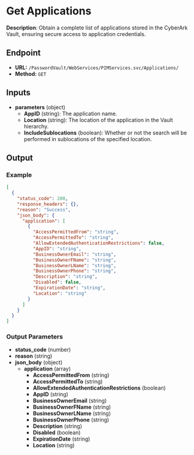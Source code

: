 # Get Applications

**Description**: Obtain a complete list of applications stored in the CyberArk Vault, ensuring secure access to application credentials.

## Endpoint

- **URL:** `/PasswordVault/WebServices/PIMServices.svc/Applications/`
- **Method:** `GET`
## Inputs

- **parameters** (object)
  - **AppID** (string): The application name.
  - **Location** (string): The location of the application in the Vault hierarchy.
  - **IncludeSublocations** (boolean): Whether or not the search will be performed in sublocations of the specified location.
## Output

### Example

```json
[
  {
    "status_code": 200,
    "response_headers": {},
    "reason": "Success",
    "json_body": {
      "application": [
        {
          "AccessPermittedFrom": "string",
          "AccessPermittedTo": "string",
          "AllowExtendedAuthenticationRestrictions": false,
          "AppID": "string",
          "BusinessOwnerEmail": "string",
          "BusinessOwnerFName": "string",
          "BusinessOwnerLName": "string",
          "BusinessOwnerPhone": "string",
          "Description": "string",
          "Disabled": false,
          "ExpirationDate": "string",
          "Location": "string"
        }
      ]
    }
  }
]
```
### Output Parameters

- **status_code** (number)
- **reason** (string)
- **json_body** (object)
  - **application** (array)
    - **AccessPermittedFrom** (string)
    - **AccessPermittedTo** (string)
    - **AllowExtendedAuthenticationRestrictions** (boolean)
    - **AppID** (string)
    - **BusinessOwnerEmail** (string)
    - **BusinessOwnerFName** (string)
    - **BusinessOwnerLName** (string)
    - **BusinessOwnerPhone** (string)
    - **Description** (string)
    - **Disabled** (boolean)
    - **ExpirationDate** (string)
    - **Location** (string)